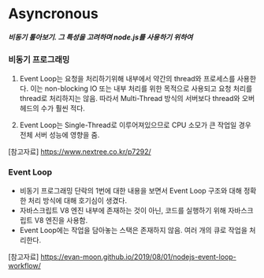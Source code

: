 # Asyncronous

##### 비동기 톺아보기. 그 특성을 고려하며 node.js를 사용하기 위하여

### 비동기 프로그래밍

1.  Event Loop는 요청을 처리하기위해 내부에서 약간의 thread와 프로세스를 사용한다. 이는 non-blocking IO 또는 내부 처리를 위한 목적으로 사용되고 요청 처리를 thread로 처리하지는 않음. 따라서 Multi-Thread 방식의 서버보다 thread와 오버헤드의 수가 훨씬 적다.

2.  Event Loop는 Single-Thread로 이루어져있으므로 CPU 소모가 큰 작업일 경우 전체 서버 성능에 영향을 줌.

[참고자료] https://www.nextree.co.kr/p7292/

### Event Loop

- 비동기 프로그래밍 단락의 1번에 대한 내용을 보면서 Event Loop 구조와 대해 정확한 처리 방식에 대해 호기심이 생겼다.
- 자바스크립트 V8 엔진 내부에 존재하는 것이 아닌, 코드를 실행하기 위해 자바스크립트 V8 엔진을 사용함.
- Event Loop에는 작업을 담아놓는 스택은 존재하지 않음. 여러 개의 큐로 작업을 처리한다.

[참고자료] https://evan-moon.github.io/2019/08/01/nodejs-event-loop-workflow/
